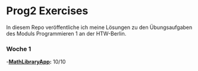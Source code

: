 # Prog2 Exercises

In diesem Repo veröffentliche ich meine Lösungen zu den Übungsaufgaben des Moduls Programmieren 1 an der HTW-Berlin.

### Woche 1
-**[MathLibraryApp](./MathLibraryApp):** 10/10
